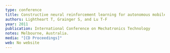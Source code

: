 ```yaml
---
type: conference
title: Constructive neural reinforcement learning for autonomous mobile robots
authors: Lightheart T, Grainger S, and Lu T-F
year: 2011
publication: International Conference on Mechatronics Technology
notes: Melbourne, Australia.
media: "[CD Proceedings]"
web: No website
---
```

